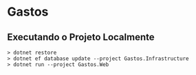# Gastos 

## Executando o Projeto Localmente

```
> dotnet restore
> dotnet ef database update --project Gastos.Infrastructure
> dotnet run --project Gastos.Web
```
